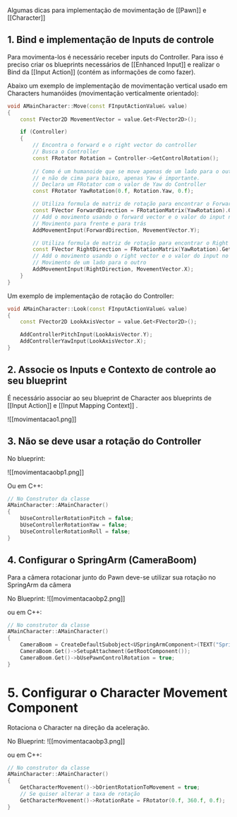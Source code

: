 Algumas dicas para implementação de movimentação de [[Pawn]] e [[Character]]

## 1. Bind e implementação de Inputs de controle

Para movimenta-los é necessário receber inputs do Controller. Para isso é preciso criar os blueprints necessários de [[Enhanced Input]] e realizar o Bind da [[Input Action]] (contém as informações de como fazer).

Abaixo um exemplo de implementação de movimentação vertical usado em Characters humanóides (movimentação verticalmente orientado):

```cpp
void AMainCharacter::Move(const FInputActionValue& value)
{	
	const FVector2D MovementVector = value.Get<FVector2D>();

	if (Controller)
	{
		// Encontra o forward e o right vector do controller
		// Busca o Controller
		const FRotator Rotation = Controller->GetControlRotation();
		
		// Como é um humanoide que se move apenas de um lado para o outro
		// e não de cima para baixo, apenas Yaw é importante.
		// Declara um FRotator com o valor de Yaw do Controller
		const FRotator YawRotation(0.f, Rotation.Yaw, 0.f);

		// Utiliza formula de matriz de rotação para encontrar o Forward vector (eixo X)
		const FVector ForwardDirection = FRotationMatrix(YawRotation).GetUnitAxis(EAxis::X);
		// Add o movimento usando o forward vector e o valor do input no eixo Y
		// Movimento para frente e para trás
		AddMovementInput(ForwardDirection, MovementVector.Y);

		// Utiliza formula de matriz de rotação para encontrar o Right vector (eixo Y)
		const FVector RightDirection = FRotationMatrix(YawRotation).GetUnitAxis(EAxis::Y);
		// Add o movimento usando o right vector e o valor do input no eixo X
		// Movimento de um lado para o outro
		AddMovementInput(RightDirection, MovementVector.X);
	}
}
```

Um exemplo de implementação de rotação do Controller:

```cpp
void AMainCharacter::Look(const FInputActionValue& value)
{
	const FVector2D LookAxisVector = value.Get<FVector2D>();

	AddControllerPitchInput(LookAxisVector.Y);
	AddControllerYawInput(LookAxisVector.X);
}
```
## 2. Associe os Inputs e Contexto de controle ao seu blueprint

É necessário associar ao seu blueprint de Character aos blueprints de [[Input Action]] e [[Input Mapping Context]] .

![[movimentacao1.png]]


## 3. Não se deve usar a rotação do Controller

No blueprint:

![[movimentacaobp1.png]]

Ou em C++:

```cpp
// No Construtor da classe
AMainCharacter::AMainCharacter()
{ 		
	bUseControllerRotationPitch = false;
	bUseControllerRotationYaw = false;
	bUseControllerRotationRoll = false;
}
```

## 4. Configurar o SpringArm (CameraBoom)

Para a câmera rotacionar junto do Pawn deve-se utilizar sua rotação no SpringArm da câmera

No Blueprint:
![[movimentacaobp2.png]]

ou em C++:

```cpp
// No construtor da classe
AMainCharacter::AMainCharacter()
{ 	
	CameraBoom = CreateDefaultSubobject<USpringArmComponent>(TEXT("SpringArm"));
	CameraBoom.Get()->SetupAttachment(GetRootComponent());		
	CameraBoom.Get()->bUsePawnControlRotation = true;
}
```

# 5. Configurar o Character Movement Component

Rotaciona o Character na direção da aceleração.

No Blueprint:
![[movimentacaobp3.png]]

ou em C++:

```cpp
// No construtor da classe
AMainCharacter::AMainCharacter()
{ 	
	GetCharacterMovement()->bOrientRotationToMovement = true;
	// Se quiser alterar a taxa de rotação
	GetCharacterMovement()->RotationRate = FRotator(0.f, 360.f, 0.f);
}
```
